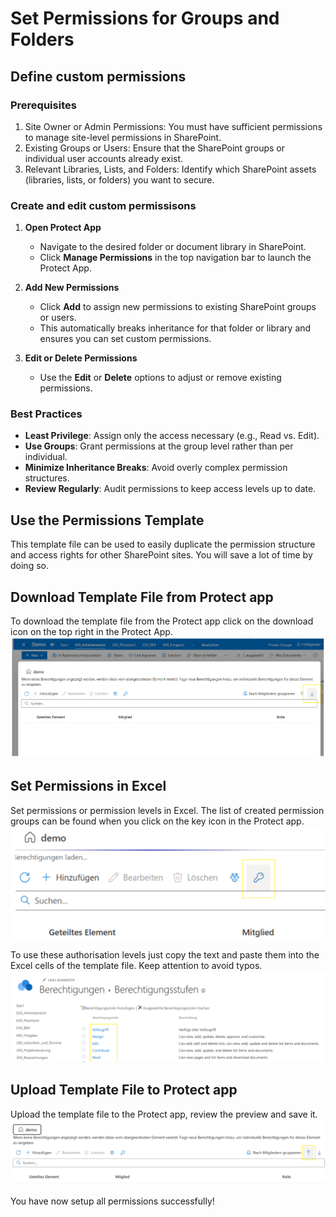 # Set Permissions for Groups and Folders




## Define custom permissions 

### Prerequisites
1. Site Owner or Admin Permissions: You must have sufficient permissions to manage site-level permissions in SharePoint.
2. Existing Groups or Users: Ensure that the SharePoint groups or individual user accounts already exist.
3. Relevant Libraries, Lists, and Folders: Identify which SharePoint assets (libraries, lists, or folders) you want to secure.

### Create and edit custom permissisons
1. **Open Protect App**  
   - Navigate to the desired folder or document library in SharePoint.  
   - Click **Manage Permissions** in the top navigation bar to launch the Protect App.

2. **Add New Permissions**  
   - Click **Add** to assign new permissions to existing SharePoint groups or users.  
   - This automatically breaks inheritance for that folder or library and ensures you can set custom permissions.

3. **Edit or Delete Permissions**  
   - Use the **Edit** or **Delete** options to adjust or remove existing permissions.

### Best Practices
- **Least Privilege**: Assign only the access necessary (e.g., Read vs. Edit).  
- **Use Groups**: Grant permissions at the group level rather than per individual.  
- **Minimize Inheritance Breaks**: Avoid overly complex permission structures.  
- **Review Regularly**: Audit permissions to keep access levels up to date.

## Use the Permissions Template
This template file can be used to easily duplicate the permission structure and access rights for other SharePoint sites. You will save a lot of time by doing so.

## Download Template File from Protect app

To download the template file from the Protect app click on the download icon on the top right in the Protect App.
![Foto](/_media/download-permissions-template.png)

## Set Permissions in Excel

Set permissions or permission levels in Excel. 
The list of created permission groups can be found when you click on the key icon in the Protect app.
![Foto](/_media/set-authority-levels.png)


To use these authorisation levels just copy the text and paste them into the Excel cells of the template file. Keep attention to avoid typos.
![Foto](/_media/select-authority-levels.png)


## Upload Template File to Protect app

Upload the template file to the Protect app, review the preview and save it.
![Foto](/_media/upload-the-permission-template.png)

You have now setup all permissions successfully!